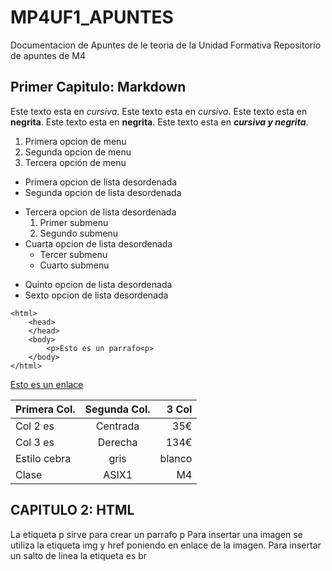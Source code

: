 # MP4UF1_APUNTES
Documentacion de Apuntes de le teoria de la Unidad Formativa
Repositorio de apuntes de M4

## Primer Capitulo: Markdown

Este texto esta en *cursiva*.
Este texto esta en _cursiva_.
Este texto esta en **negrita**.
Este texto esta en __negrita__.
Este texto esta en **_cursiva y negrita_**.


1. Primera opcion de menu
2. Segunda opcion de menu
3. Tercera opción de menu

* Primera opcion de lista desordenada
* Segunda opcion de lista desordenada
- Tercera opcion de lista desordenada
    1. Primer submenu
    2. Segundo submenu
- Cuarta opcion de lista desordenada
    * Tercer submenu
    * Cuarto submenu
+ Quinto opcion de lista desordenada
+ Sexto opcion de lista desordenada

```
<html>
    <head>
    </head>
    <body>
        <p>Esto es un parrafo<p>
    </body>
</html>
```
[Esto es un enlace](http://joan23.fje.edu "enlace a la web del cole")

|Primera Col.| Segunda Col.|3 Col|
|---------------|:----------:|---------:|
|Col 2 es|Centrada|35€|
|Col 3 es|Derecha|134€|
|Estilo cebra|gris|blanco
|Clase|ASIX1|M4|

## CAPITULO 2: HTML
La etiqueta p sirve para crear un parrafo p
Para insertar una imagen se utiliza la etiqueta img y href poniendo en enlace de la imagen.
Para insertar un salto de linea la etiqueta es br
